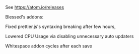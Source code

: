 See https://atom.io/releases



Blessed's addons:


Fixed prettier.js's syntaxing breaking after few hours,

Lowered CPU Usage via disabling unnecessary auto updaters

Whitespace addon cycles after each save
